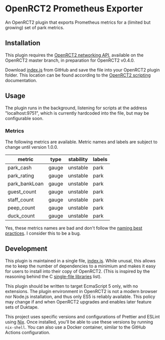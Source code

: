 # OpenRCT2 Prometheus Exporter

An OpenRCT2 plugin that exports Prometheus metrics for a (limited but growing)
set of park metrics.

## Installation

This plugin requires the [OpenRCT2 networking API][networking-api], available on
the OpenRCT2 master branch, in preparation for OpenRCT2 v0.4.0.

Download [index.js](./index.js) from GitHub and save the file into your OpenRCT2
plugin folder. This location can be found according to the [OpenRCT2
scripting][scripting] documentation.

## Usage

The plugin runs in the background, listening for scripts at the address
"localhost:9751", which is currently hardcoded into the file, but may be
configurable soon.

### Metrics

The following metrics are available. Metric names and labels are subject to
change until version 1.0.0.

| metric        | type  | stability | labels |
| ------------- | ----- | --------- | ------ |
| park_cash     | gauge | unstable  | park   |
| park_rating   | gauge | unstable  | park   |
| park_bankLoan | gauge | unstable  | park   |
| guest_count   | gauge | unstable  | park   |
| staff_count   | gauge | unstable  | park   |
| peep_count    | gauge | unstable  | park   |
| duck_count    | gauge | unstable  | park   |

Yes, these metrics names are bad and don't follow the [naming best practices]. I
consider this to be a bug.

## Development

This plugin is maintained in a single file, [index.js](./index.js). While
unusal, this allows me to keep the number of dependencies to a minimium and
makes it easy for users to install into their copy of OpenRCT2. (This is
inspired by the reasoning behind the C [single-file libraries][sfl] list).

This plugin should be written to target EcmaScript 5 only, with no extensions.
The plugin environment in OpenRCT2 is not a modern browser nor Node.js
installation, and thus only ES5 is reliably available. This policy may change if
and when OpenRCT2 upgrades and enables later feature sets of Duktape.

This project uses specific versions and configurations of Prettier and ESLint
using [Nix]. Once installed, you'll be able to use these versions by running
`nix-shell`. You can also use a Docker container, similar to the GitHub Actions
configuration.

[networking-api]: https://github.com/OpenRCT2/OpenRCT2/blob/96d1db97e0bbc689ef9d5d48ee2514bec7c5c7f8/distribution/scripting.md#:~:text=Can%20plugins%20communicate%20with%20other%20processes,%20or%20the%20internet?
[scripting]: https://github.com/OpenRCT2/OpenRCT2/blob/96d1db97e0bbc689ef9d5d48ee2514bec7c5c7f8/distribution/scripting.md#scripts-for-openrct2
[naming best practices]: https://prometheus.io/docs/practices/naming/
[nix]: https://nixos.org/manual/nix/stable/#chap-introduction
[sfl]: https://github.com/nothings/single_file_libs#single-file-public-domainopen-source-libraries-with-minimal-dependencies
